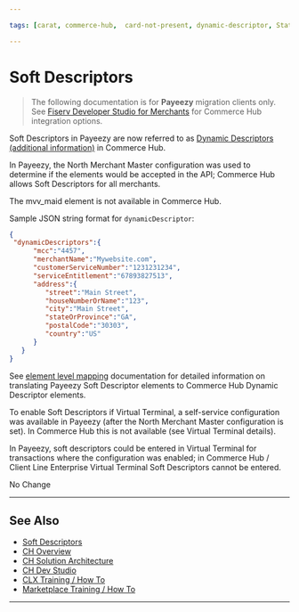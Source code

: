 ```yaml
---

tags: [carat, commerce-hub,  card-not-present, dynamic-descriptor, Statement-Descriptor, Merchant-Descriptor, Merchant-Details, Soft-Descriptor, Hard-Descriptor, payeezy]

---
```


# Soft Descriptors

<!-- theme: danger -->
> The following documentation is for **Payeezy** migration clients only. See [Fiserv Developer Studio for Merchants](https://developer.fiserv.com/merchants) for Commerce Hub integration options.

Soft Descriptors in Payeezy are now referred to as [Dynamic Descriptors (additional information)](?path=docs/Resources/Guides/Dynamic-Descriptor.md) in Commerce Hub.  

<!--type: tab
titles: API, Configuration, Virtual Terminal, Reporting
-->

In Payeezy, the North Merchant Master configuration was used to determine if the elements would be accepted in the API; Commerce Hub allows Soft Descriptors for all merchants.

The mvv_maid element is not available in Commerce Hub.

Sample JSON string format for `dynamicDescriptor`:

```json
{
 "dynamicDescriptors":{
      "mcc":"4457",
      "merchantName":"Mywebsite.com",
      "customerServiceNumber":"1231231234",
      "serviceEntitlement":"67893827513",
      "address":{
         "street":"Main Street",
         "houseNumberOrName":"123",
         "city":"Main Street",
         "stateOrProvince":"GA",
         "postalCode":"30303",
         "country":"US"
      }
   }
}
```

See [element level mapping](?path=docs/Resources/Guides/Payeezy/Payeezy-Migration-ExtendedLanding.md) documentation for detailed information on translating Payeezy Soft Descriptor elements to Commerce Hub Dynamic Descriptor elements.

<!--
type: tab
-->

To enable Soft Descriptors if Virtual Terminal, a self-service configuration was available in Payeezy (after the North Merchant Master configuration is set).  In Commerce Hub this is not available (see Virtual Terminal details).

<!--
type: tab
-->

In Payeezy, soft descriptors could be entered in Virtual Terminal for transactions where the configuration was enabled; in Commerce Hub / Client Line Enterprise Virtual Terminal Soft Descriptors cannot be entered.

<!--
type: tab
-->

No Change

<!-- type: tab-end -->

---

## See Also

- [Soft Descriptors](?path=docs/Resources/API-Documents/Payments_VAS/Verification.md)
- [CH Overview](?path=docs/Resources/API-Documents/Payments_VAS/Verification.md)
- [CH Solution Architecture](?path=docs/Resources/API-Documents/Payments_VAS/Verification.md)
- [CH Dev Studio](?path=docs/Resources/API-Documents/Payments_VAS/Verification.md)
- [CLX Training / How To](?path=docs/Resources/API-Documents/Payments_VAS/Verification.md)
- [Marketplace Training / How To](?path=docs/Resources/API-Documents/Payments_VAS/Verification.md)


---
